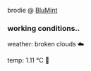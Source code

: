 brodie @ [BluMint](https://www.linkedin.com/company/blumint-io/)

<!--weather_start-->
### working conditions..

weather: broken clouds ☁️

temp: 1.11 °C 🧥

<!--weather_end-->
